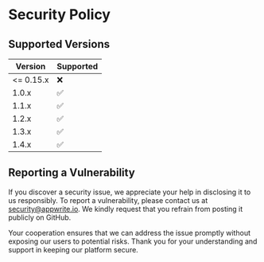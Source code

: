 # Security Policy

## Supported Versions

| Version   | Supported          |
| --------- | ------------------ |
| <= 0.15.x | :x:                |
| 1.0.x     | :white_check_mark: |
| 1.1.x     | :white_check_mark: |
| 1.2.x     | :white_check_mark: |
| 1.3.x     | :white_check_mark: |
| 1.4.x     | :white_check_mark: |

## Reporting a Vulnerability

If you discover a security issue, we appreciate your help in disclosing it to us responsibly. To report a vulnerability, please contact us at security@appwrite.io. We kindly request that you refrain from posting it publicly on GitHub.

Your cooperation ensures that we can address the issue promptly without exposing our users to potential risks. Thank you for your understanding and support in keeping our platform secure.
